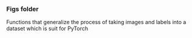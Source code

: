 ### Figs folder
Functions that generalize the process of taking images and labels into a dataset which is suit for PyTorch
